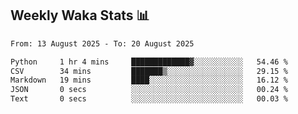 ## Weekly Waka Stats 📊
<!--START_SECTION:waka-->

```txt
From: 13 August 2025 - To: 20 August 2025

Python     1 hr 4 mins     █████████████▓░░░░░░░░░░░   54.46 %
CSV        34 mins         ███████▒░░░░░░░░░░░░░░░░░   29.15 %
Markdown   19 mins         ████░░░░░░░░░░░░░░░░░░░░░   16.12 %
JSON       0 secs          ░░░░░░░░░░░░░░░░░░░░░░░░░   00.24 %
Text       0 secs          ░░░░░░░░░░░░░░░░░░░░░░░░░   00.03 %
```

<!--END_SECTION:waka-->

<!--

Here are some ideas to get you started:

- 🔭 I’m currently working on (way to add branches committed on)
- 🌱 I’m currently learning Web Frameworks and Machine Learning! (Lisp, JS (react & angular), Python, and __)
- 💬 Ask me about ...
- 📫 How to reach me: 
- 😄 Pronouns: He/Him/His
- ⚡ Fun fact: ...

that-recsys-lab
-->
